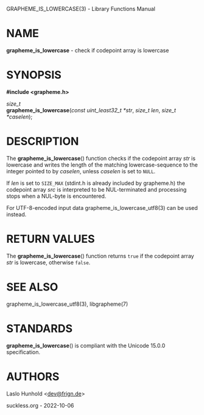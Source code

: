 GRAPHEME\_IS\_LOWERCASE(3) - Library Functions Manual

# NAME

**grapheme\_is\_lowercase** - check if codepoint array is lowercase

# SYNOPSIS

**#include &lt;grapheme.h>**

*size\_t*  
**grapheme\_is\_lowercase**(*const uint\_least32\_t \*str*, *size\_t len*, *size\_t \*caselen*);

# DESCRIPTION

The
**grapheme\_is\_lowercase**()
function checks if the codepoint array
*str*
is lowercase and writes the length of the matching lowercase-sequence to the integer pointed to by
*caselen*,
unless
*caselen*
is set to
`NULL`.

If
*len*
is set to
`SIZE_MAX`
(stdint.h is already included by grapheme.h) the codepoint array
*src*
is interpreted to be NUL-terminated and processing stops when a
NUL-byte is encountered.

For UTF-8-encoded input data
grapheme\_is\_lowercase\_utf8(3)
can be used instead.

# RETURN VALUES

The
**grapheme\_is\_lowercase**()
function returns
`true`
if the codepoint array
*str*
is lowercase, otherwise
`false`.

# SEE ALSO

grapheme\_is\_lowercase\_utf8(3),
libgrapheme(7)

# STANDARDS

**grapheme\_is\_lowercase**()
is compliant with the Unicode 15.0.0 specification.

# AUTHORS

Laslo Hunhold &lt;[dev@frign.de](mailto:dev@frign.de)&gt;

suckless.org - 2022-10-06
